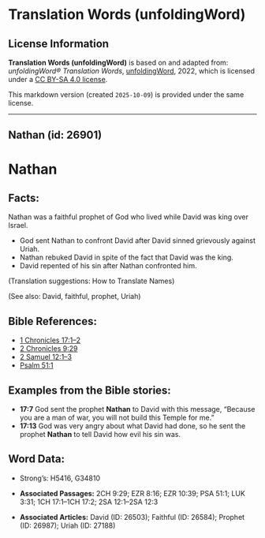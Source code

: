 # Translation Words (unfoldingWord)

## License Information

**Translation Words (unfoldingWord)** is based on and adapted from: _unfoldingWord® Translation Words_, [unfoldingWord](https://unfoldingword.org/utw), 2022, which is licensed under a [CC BY-SA 4.0 license](https://creativecommons.org/licenses/by-sa/4.0/legalcode.en).

This markdown version (created `2025-10-09`) is provided under the same license.



--------------------------------

## Nathan (id: 26901)

Nathan
======

Facts:
------

Nathan was a faithful prophet of God who lived while David was king over Israel.

* God sent Nathan to confront David after David sinned grievously against Uriah.
* Nathan rebuked David in spite of the fact that David was the king.
* David repented of his sin after Nathan confronted him.

(Translation suggestions: How to Translate Names)

(See also: David, faithful, prophet, Uriah)

Bible References:
-----------------

* [1 Chronicles 17:1–2](https://ref.ly/1Chr17:1-1Chr17:2)
* [2 Chronicles 9:29](https://ref.ly/2Chr9:29)
* [2 Samuel 12:1–3](https://ref.ly/2Sam12:1-2Sam12:3)
* [Psalm 51:1](https://ref.ly/Ps51:1)

Examples from the Bible stories:
--------------------------------

* **17:7** God sent the prophet **Nathan** to David with this message, “Because you are a man of war, you will not build this Temple for me.”
* **17:13** God was very angry about what David had done, so he sent the prophet **Nathan** to tell David how evil his sin was.

Word Data:
----------

* Strong’s: H5416, G34810

* **Associated Passages:** 2CH 9:29; EZR 8:16; EZR 10:39; PSA 51:1; LUK 3:31; 1CH 17:1–1CH 17:2; 2SA 12:1–2SA 12:3
* **Associated Articles:** David (ID: 26503); Faithful (ID: 26584); Prophet (ID: 26987); Uriah (ID: 27188)

